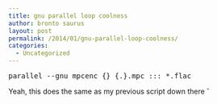 ```yaml
---
title: gnu parallel loop coolness
author: bronto saurus
layout: post
permalink: /2014/01/gnu-parallel-loop-coolness/
categories:
  - Uncategorized
---
```

<pre>parallel --gnu mpcenc {} {.}.mpc ::: *.flac</pre>

Yeah, this does the same as my previous script down there ˘